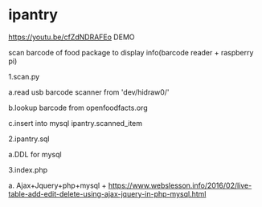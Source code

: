 # ipantry

https://youtu.be/cfZdNDRAFEo DEMO

scan barcode of food package to display info(barcode reader + raspberry pi)

1.scan.py
  
   a.read usb barcode scanner from 'dev/hidraw0/'

   b.lookup barcode from openfoodfacts.org

   c.insert into mysql ipantry.scanned_item
  
2.ipantry.sql

   a.DDL for mysql
  
3.index.php

   a. Ajax+Jquery+php+mysql + https://www.webslesson.info/2016/02/live-table-add-edit-delete-using-ajax-jquery-in-php-mysql.html
